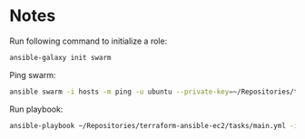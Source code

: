 # Notes
Run following command to initialize a role:
```bash
ansible-galaxy init swarm
```

Ping swarm:
```bash
ansible swarm -i hosts -m ping -u ubuntu --private-key=~/Repositories/terraform-ansible-ec2/terraform-key.pem
```

Run playbook:
```bash
ansible-playbook ~/Repositories/terraform-ansible-ec2/tasks/main.yml -i hosts -u ubuntu --private-key=~/Repositories/terraform-ansible-ec2/terraform-key.pem
```